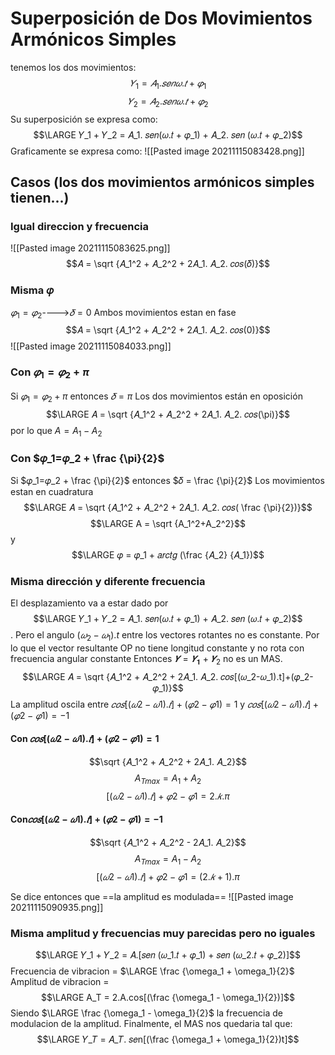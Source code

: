 # Superposición de Dos Movimientos Armónicos Simples
tenemos los dos movimientos:
$$𝑌_1 = 𝐴_1. 𝑠𝑒𝑛 𝜔.𝑡 + 𝜑_1$$
$$𝑌_2 = 𝐴_2. 𝑠𝑒𝑛 𝜔.𝑡 + 𝜑_2$$
Su superposición se expresa como: 
$$\LARGE 𝑌_1 + 𝑌_2 = 𝐴_1. 𝑠𝑒𝑛(𝜔.𝑡 + 𝜑_1) + 𝐴_2. 𝑠𝑒𝑛 (𝜔.𝑡 + 𝜑_2)$$
Graficamente se expresa como:
![[Pasted image 20211115083428.png]]

## Casos (los dos movimientos armónicos simples tienen...)
### Igual direccion y frecuencia
![[Pasted image 20211115083625.png]]
$$𝐴 = \sqrt {𝐴_1^2 + 𝐴_2^2 + 2𝐴_1. 𝐴_2. 𝑐𝑜𝑠(𝛿)}$$ 

### Misma 𝜑
$𝜑_1=𝜑_2$---->$𝛿 = 0$
Ambos movimientos estan en fase
$$𝐴 = \sqrt {𝐴_1^2 + 𝐴_2^2 + 2𝐴_1. 𝐴_2. 𝑐𝑜𝑠(0)}$$
![[Pasted image 20211115084033.png]]



### Con $𝜑_1=𝜑_2 + \pi$
Si $𝜑_1=𝜑_2 + \pi$ entonces $𝛿 = \pi$
Los dos movimientos están en oposición
$$\LARGE 𝐴 = \sqrt {𝐴_1^2 + 𝐴_2^2 + 2𝐴_1. 𝐴_2. 𝑐𝑜𝑠(\pi)}$$
por lo que $A = A_1 - A_2$


### Con $𝜑_1=𝜑_2 + \frac {\pi}{2}$
Si $𝜑_1=𝜑_2 + \frac {\pi}{2}$ entonces $𝛿 = \frac {\pi}{2}$
Los movimientos estan en cuadratura
$$\LARGE 𝐴 = \sqrt {𝐴_1^2 + 𝐴_2^2 + 2𝐴_1. 𝐴_2. 𝑐𝑜𝑠( \frac {\pi}{2})}$$
$$\LARGE A = \sqrt {A_1^2+A_2^2}$$
y $$\LARGE 𝜑 = 𝜑_1 + 𝑎𝑟𝑐𝑡𝑔 (\frac {𝐴_2} {𝐴_1})$$

### Misma dirección y diferente frecuencia
El desplazamiento va a estar dado por $$\LARGE 𝑌_1 + 𝑌_2 = 𝐴_1. 𝑠𝑒𝑛(𝜔.𝑡 + 𝜑_1) + 𝐴_2. 𝑠𝑒𝑛 (𝜔.𝑡 + 𝜑_2)$$. Pero el angulo $(𝜔_2-𝜔_1).t$ entre los vectores rotantes no es constante. Por lo que el vector resultante OP no tiene longitud constante y no rota con frecuencia angular constante
Entonces $𝒀 = 𝒀_𝟏 + 𝒀_2$ no es un MAS.
$$\LARGE 𝐴 = \sqrt {𝐴_1^2 + 𝐴_2^2 + 2𝐴_1. 𝐴_2. 𝑐𝑜𝑠[(𝜔_2-𝜔_1).t]+(𝜑_2-𝜑_1)}$$
La amplitud oscila entre 
$𝑐𝑜𝑠[ (𝜔2 − 𝜔1) .𝑡] + (𝜑2 − 𝜑1) = 1$ y $𝑐𝑜𝑠[(𝜔2 − 𝜔1) .𝑡] +( 𝜑2 − 𝜑1) = −1$

#### Con $𝑐𝑜𝑠[ (𝜔2 − 𝜔1) .𝑡] + (𝜑2 − 𝜑1) = 1$
$$\sqrt {𝐴_1^2 + 𝐴_2^2 + 2𝐴_1. 𝐴_2}$$
$$A_{Tmax}= A_1+A_2$$
$$[(𝜔2 − 𝜔1) .𝑡] + 𝜑2 − 𝜑1 = 2. 𝑘. \pi$$
#### Con$𝑐𝑜𝑠[ (𝜔2 − 𝜔1) .𝑡] + (𝜑2 − 𝜑1) = -1$

$$\sqrt {𝐴_1^2 + 𝐴_2^2 - 2𝐴_1. 𝐴_2}$$
$$A_{Tmax}= A_1-A_2$$
$$[(𝜔2 − 𝜔1) .𝑡] + 𝜑2 − 𝜑1 = (2. 𝑘+1). \pi$$

Se dice entonces que ==la amplitud es modulada== 
![[Pasted image 20211115090935.png]]

### Misma amplitud y frecuencias muy parecidas pero no iguales
$$\LARGE 𝑌_1 + 𝑌_2 = 𝐴.[𝑠𝑒𝑛 (𝜔_1.𝑡 + 𝜑_1) + 𝑠𝑒𝑛 (𝜔_2.𝑡 + 𝜑_2)]$$
Frecuencia de vibracion = $\LARGE \frac {\omega_1 + \omega_1}{2}$
Amplitud de vibracion = 
$$\LARGE A_T = 2.A.cos[(\frac {\omega_1 - \omega_1}{2})]$$
Siendo $\LARGE \frac {\omega_1 - \omega_1}{2}$ la frecuencia de modulacion de la amplitud.
Finalmente, el MAS nos quedaria tal que:
$$\LARGE 𝑌_𝑇 = 𝐴_𝑇. 𝑠𝑒n[(\frac {\omega_1 + \omega_1}{2})t]$$
